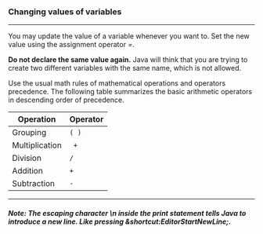 ### Changing values of variables
***
You may update the value of a variable whenever you want to.
Set the new value using the assignment operator *=*.

**Do not declare the same value again.**
Java will think that you are trying to create two different variables
with the same name, which is not allowed.

Use the usual math rules of mathematical operations and operators precedence.
The following table summarizes the basic arithmetic operators in descending order of precedence.

| Operation      | Operator |
|----------------|----------|
| Grouping       | `( ) `     |
| Multiplication |` +`        |
| Division       | `/ `       |
| Addition       | `+  `      |
| Subtraction    | `- `       |
***
##### Note: The escaping character \\n inside the print statement tells Java to introduce a new line. Like pressing &shortcut:EditorStartNewLine;.
